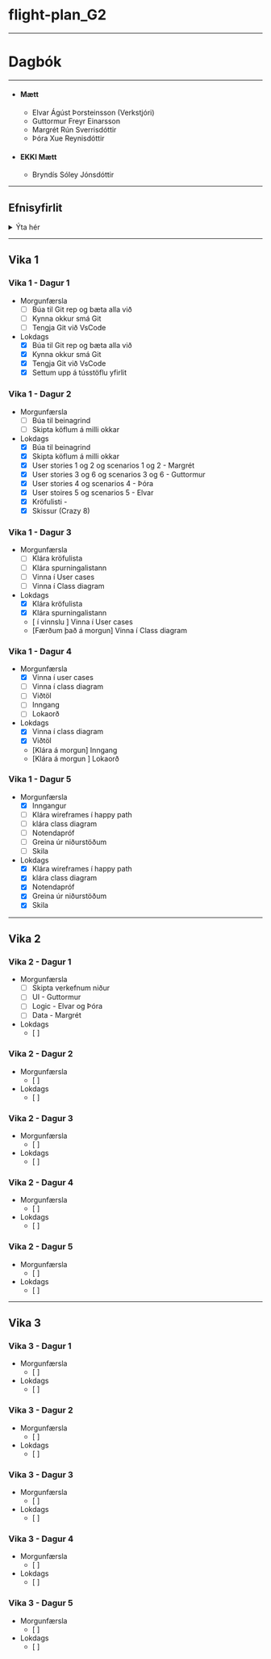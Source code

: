 # flight-plan_G2
-----
# Dagbók
-----

- #### Mætt
  - Elvar Ágúst Þorsteinsson (Verkstjóri)
  - Guttormur Freyr Einarsson
  - Margrét Rún Sverrisdóttir
  - Þóra Xue Reynisdóttir
- #### EKKI Mætt
  - Bryndís Sóley Jónsdóttir

-----
## Efnisyfirlit
<details><summary>Ýta hér</summary>

- [flight-plan\_G2](#flight-plan_g2)
- [Dagbók](#dagbók)
  - [Vika 1](#vika-1)
    - [Vika 1 - Dagur 1](#vika-1---dagur-1)
    - [Vika 1 - Dagur 2](#vika-1---dagur-2)
    - [Vika 1 - Dagur 3](#vika-1---dagur-3)
    - [Vika 1 - Dagur 4](#vika-1---dagur-4)
    - [Vika 1 - Dagur 5](#vika-1---dagur-5)
  - [Vika 2](#vika-2)
    - [Vika 2 - Dagur 1](#vika-2---dagur-1)
    - [Vika 2 - Dagur 2](#vika-2---dagur-2)
    - [Vika 2 - Dagur 3](#vika-2---dagur-3)
    - [Vika 2 - Dagur 4](#vika-2---dagur-4)
    - [Vika 2 - Dagur 5](#vika-2---dagur-5)
  - [Vika 3](#vika-3)
    - [Vika 3 - Dagur 1](#vika-3---dagur-1)
    - [Vika 3 - Dagur 2](#vika-3---dagur-2)
    - [Vika 3 - Dagur 3](#vika-3---dagur-3)
    - [Vika 3 - Dagur 4](#vika-3---dagur-4)
    - [Vika 3 - Dagur 5](#vika-3---dagur-5)
</details>

-----

## Vika 1
### Vika 1 - Dagur 1
- Morgunfærsla
  - [ ] Búa til Git rep og bæta alla við
  - [ ] Kynna okkur smá Git
  - [ ] Tengja Git við VsCode
- Lokdags
  - [x] Búa til Git rep og bæta alla við
  - [x] Kynna okkur smá Git
  - [x] Tengja Git við VsCode
  - [x] Settum upp á tússtöflu yfirlit 

### Vika 1 - Dagur 2
- Morgunfærsla
  - [ ] Búa til beinagrind
  - [ ] Skipta köflum á milli okkar
- Lokdags
  - [x] Búa til beinagrind
  - [x] Skipta köflum á milli okkar
  - [x] User stories 1 og 2 og scenarios 1 og 2 - Margrét
  - [x] User stories 3 og 6 og scenarios 3 og 6 - Guttormur
  - [x] User stories 4 og scenarios 4 - Þóra
  - [x] User stoires 5 og scenarios 5 - Elvar
  - [x] Kröfulisti -
  - [x] Skissur (Crazy 8)
### Vika 1 - Dagur 3
- Morgunfærsla
  - [ ] Klára kröfulista
  - [ ] Klára spurningalistann
  - [ ] Vinna í User cases
  - [ ] Vinna í Class diagram
- Lokdags
  - [x] Klára kröfulista
  - [x] Klára spurningalistann
  - [ í vinnslu ] Vinna í User cases
  - [Færðum það á morgun] Vinna í Class diagram
### Vika 1 - Dagur 4
- Morgunfærsla
  - [x] Vinna í user cases
  - [ ] Vinna í class diagram
  - [ ] Viðtöl
  - [ ] Inngang
  - [ ] Lokaorð
- Lokdags
  - [x] Vinna í class diagram
  - [x] Viðtöl
  - [Klára á morgun] Inngang
  - [Klára á morgun ] Lokaorð
### Vika 1 - Dagur 5
- Morgunfærsla
  - [x] Inngangur
  - [ ] Klára wireframes í happy path
  - [ ] klára class diagram
  - [ ] Notendapróf
  - [ ] Greina úr niðurstöðum
  - [ ] Skila
- Lokdags
  - [x] Klára wireframes í happy path
  - [x] klára class diagram
  - [x] Notendapróf
  - [x] Greina úr niðurstöðum
  - [x] Skila

-----

## Vika 2
### Vika 2 - Dagur 1
- Morgunfærsla
  - [ ] Skipta verkefnum niður
  - [ ] UI - Guttormur
  - [ ] Logic - Elvar og Þóra
  - [ ] Data - Margrét
- Lokdags
  - [ ]
### Vika 2 - Dagur 2
- Morgunfærsla
  - [ ]
- Lokdags
  - [ ]
### Vika 2 - Dagur 3
- Morgunfærsla
  - [ ]
- Lokdags
  - [ ]
### Vika 2 - Dagur 4
- Morgunfærsla
  - [ ]
- Lokdags
  - [ ]
### Vika 2 - Dagur 5
- Morgunfærsla
  - [ ]
- Lokdags
  - [ ]

-----

## Vika 3
### Vika 3 - Dagur 1
- Morgunfærsla
  - [ ]
- Lokdags
  - [ ]
### Vika 3 - Dagur 2
- Morgunfærsla
  - [ ]
- Lokdags
  - [ ]
### Vika 3 - Dagur 3
- Morgunfærsla
  - [ ]
- Lokdags
  - [ ]
### Vika 3 - Dagur 4
- Morgunfærsla
  - [ ]
- Lokdags
  - [ ]
### Vika 3 - Dagur 5
- Morgunfærsla
  - [ ]
- Lokdags
  - [ ]
